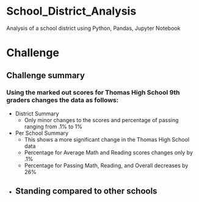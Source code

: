 # School_District_Analysis
Analysis of a school district using Python, Pandas, Jupyter Notebook
# Challenge
## Challenge summary
### Using the marked out scores for Thomas High School 9th graders changes the data as follows:
- District Summary
  - Only minor changes to the scores and percentage of passing ranging from .1% to 1%
- Per School Summary
  - This shows a more significant change in the Thomas High School data
  - Percentage for Average Math and Reading scores changes only by .1%
  - Percentage for Passing Math, Reading, and Overall decreases by 26% 
- Standing compared to other schools
  -
